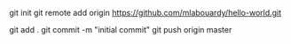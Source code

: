 git init 
git remote add origin https://github.com/mlabouardy/hello-world.git

git add . 
git commit -m "initial commit" 
git push origin master
